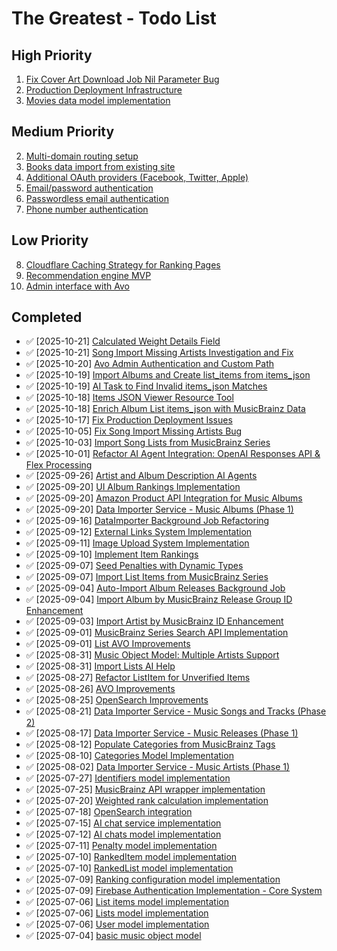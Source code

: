 # The Greatest - Todo List

## High Priority
1. [Fix Cover Art Download Job Nil Parameter Bug](todos/059-fix-cover-art-job-nil-parameter-bug.md)
2. [Production Deployment Infrastructure](todos/048-production-deployment-infrastructure.md)
3. [Movies data model implementation](todos/002-movies-object-model.md)

## Medium Priority
2. [Multi-domain routing setup](todos/001-multi-domain-routing.md)
4. [Books data import from existing site](todos/002-books-data-import.md)
5. [Additional OAuth providers (Facebook, Twitter, Apple)](todos/007-authentication.md)
6. [Email/password authentication](todos/007-authentication.md)
7. [Passwordless email authentication](todos/007-authentication.md)
8. [Phone number authentication](todos/007-authentication.md)

## Low Priority
8. [Cloudflare Caching Strategy for Ranking Pages](todos/050-cloudflare-caching-strategy.md)
9. [Recommendation engine MVP](todos/004-recommendation-engine.md)
10. [Admin interface with Avo](todos/007-admin-interface.md)

## Completed
- ✅ [2025-10-21] [Calculated Weight Details Field](todos/058-calculated-weight-details.md)
- ✅ [2025-10-21] [Song Import Missing Artists Investigation and Fix](todos/057-song-import-missing-artists-investigation.md)
- ✅ [2025-10-20] [Avo Admin Authentication and Custom Path](todos/056-avo-authentication-and-path.md)
- ✅ [2025-10-19] [Import Albums and Create list_items from items_json](todos/055-import-items-from-list-items-json.md)
- ✅ [2025-10-19] [AI Task to Find Invalid items_json Matches](todos/054-ai-task-to-find-invalid-items-json.md)
- ✅ [2025-10-18] [Items JSON Viewer Resource Tool](todos/053-items-json-viewer-resource-tool.md)
- ✅ [2025-10-18] [Enrich Album List items_json with MusicBrainz Data](todos/052-import-list-from-musicbrainz-non-series.md)
- ✅ [2025-10-17] [Fix Production Deployment Issues](todos/051-fix-production-deployment-issues.md)
- ✅ [2025-10-05] [Fix Song Import Missing Artists Bug](todos/046-fix-song-import-missing-artists-bug.md)
- ✅ [2025-10-03] [Import Song Lists from MusicBrainz Series](todos/044-import-song-lists-by-series.md)
- ✅ [2025-10-01] [Refactor AI Agent Integration: OpenAI Responses API & Flex Processing](todos/043-refactor-ai-agent-integration.md)
- ✅ [2025-09-26] [Artist and Album Description AI Agents](todos/042-artist-album-description-ai-agents.md)
- ✅ [2025-09-20] [UI Album Rankings Implementation](todos/041-ui-album-rankings.md)
- ✅ [2025-09-20] [Amazon Product API Integration for Music Albums](todos/039-amazon-product-api.md)
- ✅ [2025-09-20] [Data Importer Service - Music Albums (Phase 1)](todos/019-import-albums.md)
- ✅ [2025-09-16] [DataImporter Background Job Refactoring](todos/040-dataimporter-background-refactor.md)
- ✅ [2025-09-12] [External Links System Implementation](todos/038-external-links.md)
- ✅ [2025-09-11] [Image Upload System Implementation](todos/037-image-uploads.md)
- ✅ [2025-09-10] [Implement Item Rankings](todos/036-implement-item-rankings.md)
- ✅ [2025-09-07] [Seed Penalties with Dynamic Types](todos/035-seed-penalties.md)
- ✅ [2025-09-07] [Import List Items from MusicBrainz Series](todos/034-import-list-items-from-series.md)
- ✅ [2025-09-04] [Auto-Import Album Releases Background Job](todos/033-auto-import-releases.md)
- ✅ [2025-09-04] [Import Album by MusicBrainz Release Group ID Enhancement](todos/032-import-album-by-musicbrainz-id.md)
- ✅ [2025-09-03] [Import Artist by MusicBrainz ID Enhancement](todos/031-import-artist-by-musicbrainz-id.md)
- ✅ [2025-09-01] [MusicBrainz Series Search API Implementation](todos/030-musicbrainz-series-search.md)
- ✅ [2025-09-01] [List AVO Improvements](todos/029-list-avo-improvements.md)
- ✅ [2025-08-31] [Music Object Model: Multiple Artists Support](todos/028-music-multiple-artists.md)
- ✅ [2025-08-31] [Import Lists AI Help](todos/027-import-lists-ai-help.md)
- ✅ [2025-08-27] [Refactor ListItem for Unverified Items](todos/026-refactor-list-item.md)
- ✅ [2025-08-26] [AVO Improvements](todos/025-avo-improvements.md)
- ✅ [2025-08-25] [OpenSearch Improvements](todos/024-opensearch-improvements.md)
- ✅ [2025-08-21] [Data Importer Service - Music Songs and Tracks (Phase 2)](todos/023-import-songs-and-tracks.md)
- ✅ [2025-08-17] [Data Importer Service - Music Releases (Phase 1)](todos/022-import-releases.md)
- ✅ [2025-08-12] [Populate Categories from MusicBrainz Tags](todos/021-populate-categories-music.md)
- ✅ [2025-08-10] [Categories Model Implementation](todos/020-categories.md)
- ✅ [2025-08-02] [Data Importer Service - Music Artists (Phase 1)](todos/018-import-artists.md)
- ✅ [2025-07-27] [Identifiers model implementation](todos/017-identifiers.md)
- ✅ [2025-07-25] [MusicBrainz API wrapper implementation](todos/016-musicbrainz-api.md)
- ✅ [2025-07-20] [Weighted rank calculation implementation](todos/015-weighted-rank.md)
- ✅ [2025-07-18] [OpenSearch integration](todos/014-opensearch-integration.md)
- ✅ [2025-07-15] [AI chat service implementation](todos/013-ai-chat-service.md)
- ✅ [2025-07-12] [AI chats model implementation](todos/012-ai-chats-model.md)
- ✅ [2025-07-11] [Penalty model implementation](todos/011-penalty-model.md)
- ✅ [2025-07-10] [RankedItem model implementation](todos/010-ranked-item-model.md)
- ✅ [2025-07-10] [RankedList model implementation](todos/009-ranked-list-model.md)
- ✅ [2025-07-09] [Ranking configuration model implementation](todos/008-ranking-configuration-model.md)
- ✅ [2025-07-09] [Firebase Authentication Implementation - Core System](todos/007-authentication.md)
- ✅ [2025-07-06] [List items model implementation](todos/005-list-items-model.md)
- ✅ [2025-07-06] [Lists model implementation](todos/004-lists-model.md)
- ✅ [2025-07-06] [User model implementation](todos/006-user-model.md)
- ✅ [2025-07-04] [basic music object model](todos/001-music-object-model.md)
